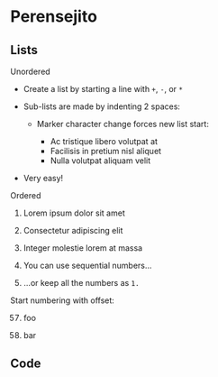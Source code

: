 # Perensejito

## Lists

Unordered

+ Create a list by starting a line with `+`, `-`, or `*`

+ Sub-lists are made by indenting 2 spaces:

  - Marker character change forces new list start:

    * Ac tristique libero volutpat at

    + Facilisis in pretium nisl aliquet

    - Nulla volutpat aliquam velit

+ Very easy!



Ordered



1. Lorem ipsum dolor sit amet

2. Consectetur adipiscing elit

3. Integer molestie lorem at massa





1. You can use sequential numbers...

1. ...or keep all the numbers as `1.`



Start numbering with offset:



57. foo

1. bar





## Code
